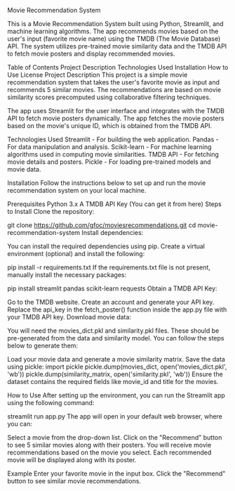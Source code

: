 Movie Recommendation System

This is a Movie Recommendation System built using Python, Streamlit, and machine learning algorithms. The app recommends movies based on the user's input (favorite movie name) using the TMDB (The Movie Database) API. The system utilizes pre-trained movie similarity data and the TMDB API to fetch movie posters and display recommended movies.

Table of Contents
Project Description
Technologies Used
Installation
How to Use
License
Project Description
This project is a simple movie recommendation system that takes the user's favorite movie as input and recommends 5 similar movies. The recommendations are based on movie similarity scores precomputed using collaborative filtering techniques.

The app uses Streamlit for the user interface and integrates with the TMDB API to fetch movie posters dynamically. The app fetches the movie posters based on the movie's unique ID, which is obtained from the TMDB API.

Technologies Used
Streamlit - For building the web application.
Pandas - For data manipulation and analysis.
Scikit-learn - For machine learning algorithms used in computing movie similarities.
TMDB API - For fetching movie details and posters.
Pickle - For loading pre-trained models and movie data.

Installation
Follow the instructions below to set up and run the movie recommendation system on your local machine.

Prerequisites
Python 3.x
A TMDB API Key (You can get it from here)
Steps to Install
Clone the repository:

git clone https://github.com/gfoc/moviesrecommendations.git
cd movie-recommendation-system
Install dependencies:

You can install the required dependencies using pip. Create a virtual environment (optional) and install the following:

pip install -r requirements.txt
If the requirements.txt file is not present, manually install the necessary packages:

pip install streamlit pandas scikit-learn requests
Obtain a TMDB API Key:

Go to the TMDB website.
Create an account and generate your API key.
Replace the api_key in the fetch_poster() function inside the app.py file with your TMDB API key.
Download movie data:

You will need the movies_dict.pkl and similarity.pkl files. These should be pre-generated from the data and similarity model. You can follow the steps below to generate them:

Load your movie data and generate a movie similarity matrix.
Save the data using pickle:
import pickle
pickle.dump(movies_dict, open('movies_dict.pkl', 'wb'))
pickle.dump(similarity_matrix, open('similarity.pkl', 'wb'))
Ensure the dataset contains the required fields like movie_id and title for the movies.

How to Use
After setting up the environment, you can run the Streamlit app using the following command:

streamlit run app.py
The app will open in your default web browser, where you can:

Select a movie from the drop-down list.
Click on the "Recommend" button to see 5 similar movies along with their posters.
You will receive movie recommendations based on the movie you select. Each recommended movie will be displayed along with its poster.

Example
Enter your favorite movie in the input box.
Click the "Recommend" button to see similar movie recommendations.
